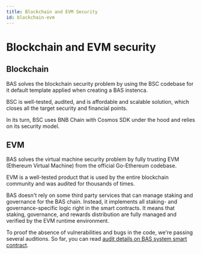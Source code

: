 ```yaml
---
title: Blockchain and EVM Security
id: blockchain-evm
---
```


# Blockchain and EVM security

## Blockchain

BAS solves the blockchain security problem by using the BSC codebase for it default template applied when creating a BAS instenca.

BSC is well-tested, audited, and is affordable and scalable solution, which closes all the target security and financial points. 

In its turn, BSC uses BNB Chain with Cosmos SDK under the hood and relies on its security model.

## EVM

BAS solves the virtual machine security problem by fully trusting EVM (Ethereum Virtual Machine) from the official Go-Ethereum codebase.

EVM is a well-tested product that is used by the entire blockchain community and was audited for thousands of times.

BAS doesn't rely on some third party services that can manage staking and governance for the BAS chain. 
Instead, it implements all staking- and governance-specific logic right in the smart contracts. 
It means that staking, governance, and rewards distribution are fully managed and verified by the EVM runtime environment.

To proof the absence of vulnerabilities and bugs in the code, we're passing several auditions.
So far, you can read [audit details on BAS system smart contract](https://assets.ankr.com/bas/system_smart_contracts_security_audit.pdf).

